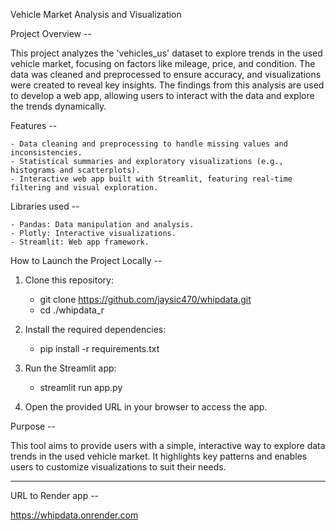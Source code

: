 Vehicle Market Analysis and Visualization


Project Overview --

This project analyzes the 'vehicles_us' dataset to explore trends in the used vehicle market, focusing on factors like mileage, price, and condition. The data was cleaned and preprocessed to ensure accuracy, and visualizations were created to reveal key insights. The findings from this analysis are used to develop a web app, allowing users to interact with the data and explore the trends dynamically.


Features --

	- Data cleaning and preprocessing to handle missing values and inconsistencies.
	- Statistical summaries and exploratory visualizations (e.g., histograms and scatterplots).
	- Interactive web app built with Streamlit, featuring real-time filtering and visual exploration.


Libraries used --

	- Pandas: Data manipulation and analysis.
	- Plotly: Interactive visualizations.
	- Streamlit: Web app framework.


How to Launch the Project Locally --

1. Clone this repository:
	- git clone https://github.com/jaysic470/whipdata.git
	- cd ./whipdata_r

2. Install the required dependencies:
	- pip install -r requirements.txt

3. Run the Streamlit app:
	- streamlit run app.py

4. Open the provided URL in your browser to access the app.


Purpose --

This tool aims to provide users with a simple, interactive way to explore data trends in the used vehicle market. It highlights key patterns and enables users to customize visualizations to suit their needs.

----------------------------------
URL to Render app --

https://whipdata.onrender.com

	